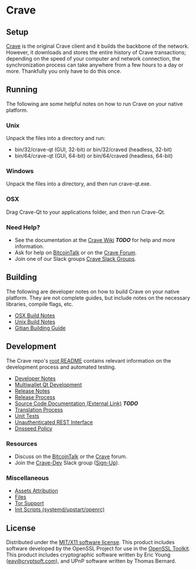 Crave
=====================

Setup
---------------------
[Crave](http://crave.org/wallet) is the original Crave client and it builds the backbone of the network. However, it downloads and stores the entire history of Crave transactions; depending on the speed of your computer and network connection, the synchronization process can take anywhere from a few hours to a day or more. Thankfully you only have to do this once.

Running
---------------------
The following are some helpful notes on how to run Crave on your native platform.

### Unix

Unpack the files into a directory and run:

- bin/32/crave-qt (GUI, 32-bit) or bin/32/craved (headless, 32-bit)
- bin/64/crave-qt (GUI, 64-bit) or bin/64/craved (headless, 64-bit)

### Windows

Unpack the files into a directory, and then run crave-qt.exe.

### OSX

Drag Crave-Qt to your applications folder, and then run Crave-Qt.

### Need Help?

* See the documentation at the [Crave Wiki](https://en.bitcoin.it/wiki/Main_Page) ***TODO***
for help and more information.
* Ask for help on [BitcoinTalk](https://bitcointalk.org/index.php?topic=1262920.0) or on the [Crave Forum](http://forum.crave.org/).
* Join one of our Slack groups [Crave Slack Groups](https://crave.org/slack-logins/).

Building
---------------------
The following are developer notes on how to build Crave on your native platform. They are not complete guides, but include notes on the necessary libraries, compile flags, etc.

- [OSX Build Notes](build-osx.md)
- [Unix Build Notes](build-unix.md)
- [Gitian Building Guide](gitian-building.md)

Development
---------------------
The Crave repo's [root README](https://github.com/Crave-Project/Crave/blob/master/README.md) contains relevant information on the development process and automated testing.

- [Developer Notes](developer-notes.md)
- [Multiwallet Qt Development](multiwallet-qt.md)
- [Release Notes](release-notes.md)
- [Release Process](release-process.md)
- [Source Code Documentation (External Link)](https://dev.visucore.com/bitcoin/doxygen/) ***TODO***
- [Translation Process](translation_process.md)
- [Unit Tests](unit-tests.md)
- [Unauthenticated REST Interface](REST-interface.md)
- [Dnsseed Policy](dnsseed-policy.md)

### Resources

* Discuss on the [BitcoinTalk](https://bitcointalk.org/index.php?topic=1262920.0) or the [Crave](http://forum.crave.org/) forum.
* Join the [Crave-Dev](https://crave-dev.slack.com/) Slack group ([Sign-Up](https://crave-dev.herokuapp.com/)).

### Miscellaneous
- [Assets Attribution](assets-attribution.md)
- [Files](files.md)
- [Tor Support](tor.md)
- [Init Scripts (systemd/upstart/openrc)](init.md)

License
---------------------
Distributed under the [MIT/X11 software license](http://www.opensource.org/licenses/mit-license.php).
This product includes software developed by the OpenSSL Project for use in the [OpenSSL Toolkit](https://www.openssl.org/). This product includes
cryptographic software written by Eric Young ([eay@cryptsoft.com](mailto:eay@cryptsoft.com)), and UPnP software written by Thomas Bernard.
